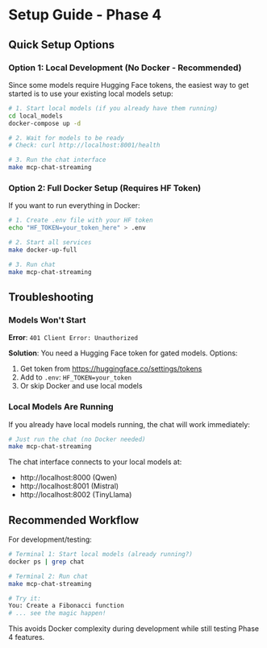 # Setup Guide - Phase 4

## Quick Setup Options

### Option 1: Local Development (No Docker - Recommended)

Since some models require Hugging Face tokens, the easiest way to get started is to use your existing local models setup:

```bash
# 1. Start local models (if you already have them running)
cd local_models
docker-compose up -d

# 2. Wait for models to be ready
# Check: curl http://localhost:8001/health

# 3. Run the chat interface
make mcp-chat-streaming
```

### Option 2: Full Docker Setup (Requires HF Token)

If you want to run everything in Docker:

```bash
# 1. Create .env file with your HF token
echo "HF_TOKEN=your_token_here" > .env

# 2. Start all services
make docker-up-full

# 3. Run chat
make mcp-chat-streaming
```

## Troubleshooting

### Models Won't Start

**Error**: `401 Client Error: Unauthorized`

**Solution**: You need a Hugging Face token for gated models. Options:
1. Get token from https://huggingface.co/settings/tokens
2. Add to `.env`: `HF_TOKEN=your_token`
3. Or skip Docker and use local models

### Local Models Are Running

If you already have local models running, the chat will work immediately:

```bash
# Just run the chat (no Docker needed)
make mcp-chat-streaming
```

The chat interface connects to your local models at:
- http://localhost:8000 (Qwen)
- http://localhost:8001 (Mistral)
- http://localhost:8002 (TinyLlama)

## Recommended Workflow

For development/testing:

```bash
# Terminal 1: Start local models (already running?)
docker ps | grep chat

# Terminal 2: Run chat
make mcp-chat-streaming

# Try it:
You: Create a Fibonacci function
# ... see the magic happen!
```

This avoids Docker complexity during development while still testing Phase 4 features.

